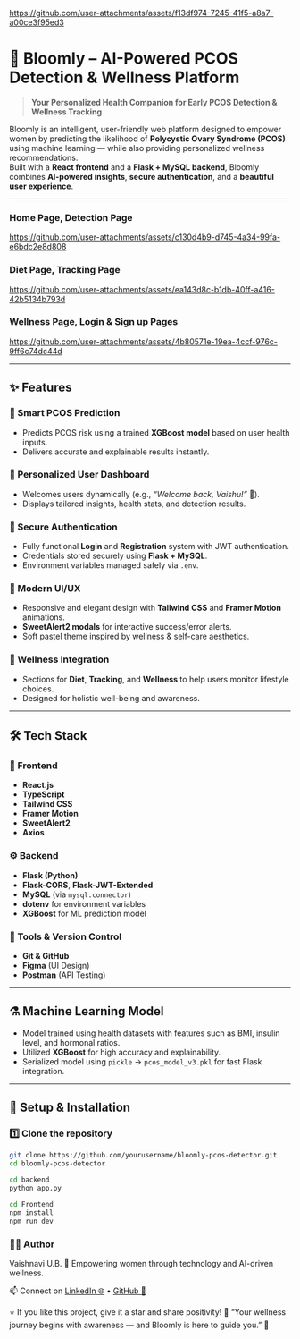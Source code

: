 
https://github.com/user-attachments/assets/f13df974-7245-41f5-a8a7-a00ce3f95ed3
# 🌸 Bloomly – AI-Powered PCOS Detection & Wellness Platform  

> **Your Personalized Health Companion for Early PCOS Detection & Wellness Tracking**

Bloomly is an intelligent, user-friendly web platform designed to empower women by predicting the likelihood of **Polycystic Ovary Syndrome (PCOS)** using machine learning — while also providing personalized wellness recommendations.  
Built with a **React frontend** and a **Flask + MySQL backend**, Bloomly combines **AI-powered insights**, **secure authentication**, and a **beautiful user experience**.  

---
### Home Page, Detection Page
https://github.com/user-attachments/assets/c130d4b9-d745-4a34-99fa-e6bdc2e8d808

### Diet Page, Tracking Page
https://github.com/user-attachments/assets/ea143d8c-b1db-40ff-a416-42b5134b793d

### Wellness Page, Login & Sign up Pages
https://github.com/user-attachments/assets/4b80571e-19ea-4ccf-976c-9ff6c74dc44d

---

## ✨ Features

### 🧠 Smart PCOS Prediction
- Predicts PCOS risk using a trained **XGBoost model** based on user health inputs.  
- Delivers accurate and explainable results instantly.

### 💖 Personalized User Dashboard
- Welcomes users dynamically (e.g., *“Welcome back, Vaishu!”* 🌸).  
- Displays tailored insights, health stats, and detection results.

### 🔐 Secure Authentication
- Fully functional **Login** and **Registration** system with JWT authentication.  
- Credentials stored securely using **Flask + MySQL**.  
- Environment variables managed safely via `.env`.

### 🌈 Modern UI/UX
- Responsive and elegant design with **Tailwind CSS** and **Framer Motion** animations.  
- **SweetAlert2 modals** for interactive success/error alerts.  
- Soft pastel theme inspired by wellness & self-care aesthetics.

### 🌿 Wellness Integration
- Sections for **Diet**, **Tracking**, and **Wellness** to help users monitor lifestyle choices.  
- Designed for holistic well-being and awareness.

---

## 🛠️ Tech Stack

### 🎨 Frontend
- **React.js**  
- **TypeScript**  
- **Tailwind CSS**  
- **Framer Motion**  
- **SweetAlert2**  
- **Axios**

### ⚙️ Backend
- **Flask (Python)**  
- **Flask-CORS**, **Flask-JWT-Extended**  
- **MySQL** (via `mysql.connector`)  
- **dotenv** for environment variables  
- **XGBoost** for ML prediction model  

### 🧩 Tools & Version Control
- **Git & GitHub**  
- **Figma** (UI Design)  
- **Postman** (API Testing)  

---

## ⚗️ Machine Learning Model

- Model trained using health datasets with features such as BMI, insulin level, and hormonal ratios.  
- Utilized **XGBoost** for high accuracy and explainability.  
- Serialized model using `pickle` → `pcos_model_v3.pkl` for fast Flask integration.

---

## 🚀 Setup & Installation

### 1️⃣ Clone the repository
```bash
git clone https://github.com/yourusername/bloomly-pcos-detector.git
cd bloomly-pcos-detector
```

```bash
cd backend
python app.py
```

```bash 
cd Frontend 
npm install
npm run dev
```

### 👩‍💻 Author
Vaishnavi U.B.
💌 Empowering women through technology and AI-driven wellness.

📫 Connect on [LinkedIn 🌐](https://linkedin.com/in/vaishnavi-ub) • [GitHub 🧠](https://github.com/vaishnavi-ub)



⭐ If you like this project, give it a star and share positivity! 🌷
“Your wellness journey begins with awareness — and Bloomly is here to guide you.” 🌼

